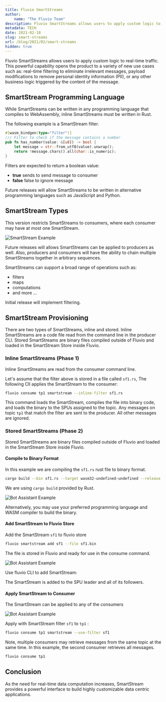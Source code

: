 ```yaml
---
title: Fluvio SmartStreams
author: 
    name: "The Fluvio Team"
description: Fluvio SmartStreams allows users to apply custom logic to real-time traffic.
metadata: TECH
date: 2021-02-18
slug: smart-streams
url: /blog/2021/02/smart-streams
hidden: true
---
```


Fluvio SmartStreams allows users to apply custom logic to real-time traffic. This powerful capability opens the product to a variety of new use cases such as: real-time filtering to eliminate irrelevant messages, payload modifications to remove personal identity information (PII), or any other business logic triggered by the content of the message.

## SmartStream Programming Language

While SmartStreams can be written in any programming language that compiles to WebAssembly, inline SmartStreams must be written in Rust. 

The following example is a SmartStream filter. 

```rust
#[wasm_bindgen(type="filter")]
/// Filter to check if the message contains a number
pub fn has_number(value: &[u8]) -> bool {
    let message = str::from_utf8(value).unwrap();
    return !message.chars().all(char::is_numeric);
}
```

Filters are expected to return a boolean value:
* **true** sends to send message to consumer
* **false** false to ignore message

Future releases will allow SmartStreams to be written in alternative programming languages such as JavaScript and Python.

## SmartStream Types

This version restricts SmartStreams to consumers, where each consumer may have at most one SmartStream. 

<img src="/blog/images/smart-streams/smart-stream.svg"
     alt="SmartStream Example"
     style="justify: center; max-width: 850px" />

Future releases will allows SmartStreams can be applied to producers as well. Also, producers and consumers will have the ability to chain multiple SmartStreams together in arbitrary sequences.

SmartStreams can support a broad range of operations such as: 
* filters
* maps 
* computations
* and more ...

Initial release will implement filtering.

## SmartStream Provisioning

There are two types of SmartStreams, inline and stored. Inline SmartStreams are a code file read from the command line in the producer CLI. Stored SmartStreams are binary files compiled outside of Fluvio and loaded in the SmartStream Store inside Fluvio. 

### Inline SmartStreams (Phase 1)

Inline SmartStreams are read from the consumer command line. 

Let's assume that the filter above is stored in a file called `sf1.rs`, The following ClI applies the SmartStream to the consumer:

```bash
fluvio consume tp1 smartstream --inline-filter sf1.rs
```

This command loads the SmartStream, compiles the file into binary code, and loads the binary to the SPUs assigned to the topic. Any messages on topic `tp1` that match the filter are sent to the producer. All other messages are ignored. 


### Stored SmartStreams (Phase 2)

Stored SmartStreams are binary files compiled outside of Fluvio and loaded in the SmartStream Store inside Fluvio. 

#### Compile to Binary Format

In this example we are compiling the `sf1.rs` rust file to binary format.

```bash
cargo build --bin sf1.rs --target wasm32-undefined-undefined --release
```

We are using `cargo build` provided by Rust.

<img src="/blog/images/smart-streams/code-2-bin.svg"
     alt="Bot Assistant Example"
     style="justify: center; max-width: 280px" />

Alternatively, you may use your preferred programming language and WASM compiler to build the binary.


#### Add SmartStream to Fluvio Store

Add the SmartStream `sf1` to fluvio store

```bash
fluvio smartstream add sf1 --file sf1.bin
```

The file is stored in Fluvio and ready for use in the consume command.

<img src="/blog/images/smart-streams/add-smart-stream.svg"
     alt="Bot Assistant Example"
     style="justify: center; max-width: 500px" />

Use fluvio CLI to add SmartStream:

The SmartStream is added to the SPU leader and all of its followers.


#### Apply SmartStream to Consumer

The SmartStream can be applied to any of the consumers

<img src="/blog/images/smart-streams/produce-consume.svg"
     alt="Bot Assistant Example"
     style="justify: center; max-width: 850px" />

Apply with SmartStream filter `sf1` to `tp1` :

```bash
fluvio consume tp1 smartstream --use-filter sf1
```

Note, multiple consumers may retrieve messages from the same topic at the same time. In this example, the second consumer retrieves all messages.

```bash
fluvio consume tp1
```

## Conclusion

As the need for real-time data computation increases, SmartStream provides a powerful interface to build highly customizable data centric applications.